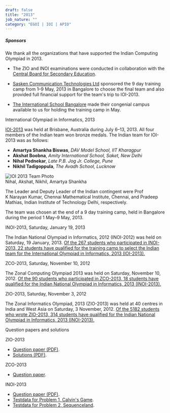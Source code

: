 ```yaml
---
draft: false
title: "2013"
job_nature: ""
category: "EGOI | IOI | APIO"
---
```




##### Sponsors

We thank all the organizations that have supported the Indian Computing Olympiad in 2013.

*   The ZIO and INOI examinations were conducted in collaboration with the [Central Board for Secondary Education](http://www.cbse.nic.in).  
      
    
*   [Sasken Communication Technologies Ltd](http://www.sasken.com) sponsored the 9 day training camp from 1–9 May, 2013 in Bangalore to choose the final team and also provided full financial support for the team's trip to IOI-2013.  
      
    
*   [The International School Bangalore](http://www.tisb.org) made their congenial campus available to us for holding the training camp in May.

International Olympiad in Informatics, 2013

[IOI-2013](http://www.ioi2013.org/) was held at Brisbane, Australia during July 6–13, 2013. All four members of the Indian team won bronze medals. The Indian team for IOI-2013 was as follows:

*   **Amartya Shankha Biswas**, _DAV Model School, IIT Kharagpur_
*   **Akshat Boobna**, _Amity International School, Saket, New Delhi_
*   **Nihal Pednekar**, _Late P.B. Jog Jr. College, Pune_
*   **Nikhil Tadigoppula**, _The Avadh School, Lucknow_

![IOI 2013 Team Photo](https://www.iarcs.org.in//inoi/2013/ioi2013/ioi2013_team_ioitc.jpg)  
Nihal, Akshat, Nikhil, Amartya Shankha

The Leader and Deputy Leader of the Indian contingent were Prof K Narayan Kumar, Chennai Mathematical Institute, Chennai, and Pradeep Mathias, Indian Institute of Technology Delhi, respectively.

The team was chosen at the end of a 9 day training camp, held in Bangalore during the period 1 May–9 May, 2013.

INOI-2013, Saturday, January 19, 2013

The Indian National Olympiad in Informatics, 2012 (INOI-2012) was held on Saturday, 19 January, 2013. [Of the 267 students who participated in INOI-2013, 22 students have qualified for the training camp to select the Indian team for the International Olympiad in Informatics, 2013 (IOI-2013).](https://www.iarcs.org.in/inoi/2013/inoi2013/results_inoi2013.php)

ZCO-2013, Saturday, November 10, 2012

The Zonal Computing Olympiad 2013 was held on Saturday, November 10, 2012. [Of the 90 students who participated in ZCO-2013, 18 students have qualified for the Indian National Olympiad in Informatics, 2013 (INOI-2013).](https://www.iarcs.org.in/inoi/2013/zco2013/results_zco2013.php)

ZIO-2013, Saturday, November 3, 2012

The Zonal Informatics Olympiad, 2013 (ZIO-2013) was held at 40 centres in India and West Asia on Saturday, 3 November, 2012. [Of the 5182 students who wrote ZIO-2013, 314 students have qualified for the Indian National Olympiad in Informatics, 2013 (INOI-2013).](https://www.iarcs.org.in/inoi/2013/zio2013/results_zio2013.php)

Question papers and solutions

ZIO-2013

*   [Question paper (PDF)](../zio2013/zio2013-qpaper.pdf).
*   [Solutions (PDF)](../zio2013/zio2013-solutions.pdf).

ZCO-2013

*   [Question paper](https://www.iarcs.org.in/inoi/2013/zco2013/zco2013-qpaper.php).

INOI-2013

*   [Question paper (PDF)](../inoi2013/inoi2013-qpaper.pdf).
*   [Testdata for Problem 1, Calvin's Game](../inoi2013/calvinsgame-data.zip).
*   [Testdata for Problem 2, Sequenceland](../inoi2013/sequenceland-data.zip).